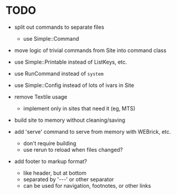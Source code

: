 # TODO

- split out commands to separate files
  - use Simple::Command

- move logic of trivial commands from Site into command class

- use Simple::Printable instead of ListKeys, etc.

- use RunCommand instead of `system`

- use Simple::Config instead of lots of ivars in Site

- remove Textile usage
  - implement only in sites that need it (eg, MTS)

- build site to memory without cleaning/saving

- add 'serve' command to serve from memory with WEBrick, etc.
  - don't require building
  - use rerun to reload when files changed?

- add footer to markup format?
  - like header, but at bottom
  - separated by '---' or other separator
  - can be used for navigation, footnotes, or other links